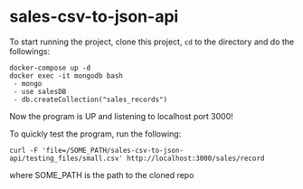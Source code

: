 # sales-csv-to-json-api

To start running the project, clone this project, `cd` to the directory and do the followings:

```
docker-compose up -d
docker exec -it mongodb bash
 - mongo
 - use salesDB
 - db.createCollection("sales_records")
```

Now the program is UP and listening to localhost port 3000!

To quickly test the program, run the following:
```
curl -F 'file=/SOME_PATH/sales-csv-to-json-api/testing_files/small.csv' http://localhost:3000/sales/record
```
where SOME_PATH is the path to the cloned repo
